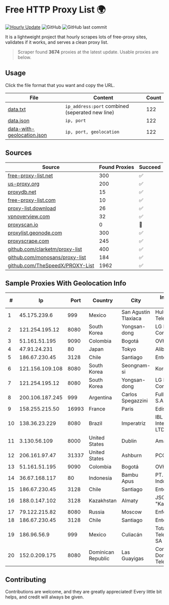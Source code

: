 
# Free HTTP Proxy List 🌍

[![Hourly Update](https://github.com/mertguvencli/http-proxy-list/actions/workflows/main.yml/badge.svg?branch=main)](https://github.com/mertguvencli/http-proxy-list/actions/workflows/main.yml)
![GitHub](https://img.shields.io/github/license/mertguvencli/http-proxy-list)
![GitHub last commit](https://img.shields.io/github/last-commit/mertguvencli/http-proxy-list)

It is a lightweight project that hourly scrapes lots of free-proxy sites, validates if it works, and serves a clean proxy list.


> Scraper found **3674** proxies at the latest update. Usable proxies are below.

## Usage

Click the file format that you want and copy the URL.


|File|Content|Count|
|----|-------|-----|
|[data.txt](https://raw.githubusercontent.com/mertguvencli/http-proxy-list/main/proxy-list/data.txt)|`ip_address:port` combined (seperated new line)|122|
|[data.json](https://raw.githubusercontent.com/mertguvencli/http-proxy-list/main/proxy-list/data.json)|`ip, port`|122|
|[data-with-geolocation.json](https://raw.githubusercontent.com/mertguvencli/http-proxy-list/main/proxy-list/data-with-geolocation.json)|`ip, port, geolocation`|122|

## Sources

|Source|Found Proxies|Succeed|
|------|-------------|-------|
|[free-proxy-list.net](https://free-proxy-list.net)|300|✅|
|[us-proxy.org](https://www.us-proxy.org)|200|✅|
|[proxydb.net](http://proxydb.net)|15|✅|
|[free-proxy-list.com](https://free-proxy-list.com/?page=&port=&type%5B%5D=http&type%5B%5D=https&up_time=0&search=Search)|10|✅|
|[proxy-list.download](https://www.proxy-list.download/HTTP)|26|✅|
|[vpnoverview.com](https://vpnoverview.com/privacy/anonymous-browsing/free-proxy-servers)|32|✅|
|[proxyscan.io](https://www.proxyscan.io)|0|🚫|
|[proxylist.geonode.com](https://proxylist.geonode.com/api/proxy-list?limit=300&page=1&sort_by=lastChecked&sort_type=desc&protocols=http,https)|300|✅|
|[proxyscrape.com](https://api.proxyscrape.com/v2/?request=displayproxies&protocol=http&timeout=10000&country=all&ssl=all&anonymity=all)|245|✅|
|[github.com/clarketm/proxy-list](https://raw.githubusercontent.com/clarketm/proxy-list/master/proxy-list-raw.txt)|400|✅|
|[github.com/monosans/proxy-list](https://raw.githubusercontent.com/monosans/proxy-list/main/proxies/http.txt)|184|✅|
|[github.com/TheSpeedX/PROXY-List](https://raw.githubusercontent.com/TheSpeedX/PROXY-List/master/http.txt)|1962|✅|


## Sample Proxies With Geolocation Info

|#|Ip|Port|Country|City|Internet Service Provider|
|-|--|----|-------|----|-------------------------|
|1|45.175.239.6|999|Mexico|San Agustin Tlaxiaca|Hulux Telecomunicaciones|
|2|121.254.195.12|8080|South Korea|Yongsan-dong|LG DACOM Corporation|
|3|51.161.51.195|9090|Colombia|Bogotá|OVH Hosting|
|4|47.91.24.231|80|Japan|Tokyo|Alibaba.com LLC|
|5|186.67.230.45|3128|Chile|Santiago|Entel Chile S.A.|
|6|121.156.109.108|8080|South Korea|Seongnam-si|Korea Telecom|
|7|121.254.195.12|8080|South Korea|Yongsan-dong|LG DACOM Corporation|
|8|200.106.187.245|999|Argentina|Carlos Spegazzini|Fullnet Solutions S.A.S.|
|9|158.255.215.50|16993|France|Paris|Edis France|
|10|138.36.23.229|8080|Brazil|Imperatriz|IBL Banda Larga Internet Informatica LTDA|
|11|3.130.56.109|8000|United States|Dublin|Amazon.com, Inc.|
|12|206.161.97.47|31337|United States|Ashburn|PCCW Global, Inc.|
|13|51.161.51.195|9090|Colombia|Bogotá|OVH Hosting|
|14|36.67.168.117|80|Indonesia|Bambu Apus|PT. Telekomunikasi Indonesia|
|15|186.67.230.45|3128|Chile|Santiago|Entel Chile S.A.|
|16|188.0.147.102|3128|Kazakhstan|Almaty|JSC "KazTransCom"|
|17|79.122.215.82|8080|Russia|Moscow|Enforta-PNZ|
|18|186.67.230.45|3128|Chile|Santiago|Entel Chile S.A.|
|19|186.96.56.9|999|Mexico|Culiacán|Total Play Telecomunicaciones SA De CV|
|20|152.0.209.175|8080|Dominican Republic|Las Guayigas|Compañía Dominicana de Teléfonos S. A.|



## Contributing

Contributions are welcome, and they are greatly appreciated! Every
little bit helps, and credit will always be given.

